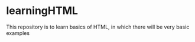 # learningHTML
This repository is to learn basics of HTML, in which there will be very basic examples

